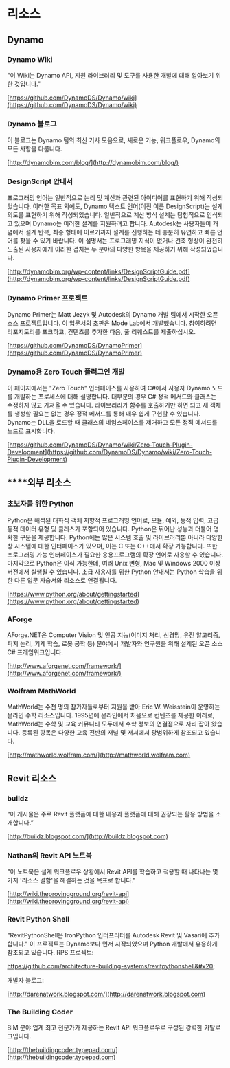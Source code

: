 # 리소스

## **Dynamo**

### **Dynamo Wiki**

"이 Wiki는 Dynamo API, 지원 라이브러리 및 도구를 사용한 개발에 대해 알아보기 위한 것입니다."

[https://github.com/DynamoDS/Dynamo/wiki](https://github.com/DynamoDS/Dynamo/wiki)

### **Dynamo 블로그**

이 블로그는 Dynamo 팀의 최신 기사 모음으로, 새로운 기능, 워크플로우, Dynamo의 모든 사항을 다룹니다.

[http://dynamobim.com/blog/](http://dynamobim.com/blog/)

### **DesignScript 안내서**

프로그래밍 언어는 일반적으로 논리 및 계산과 관련된 아이디어를 표현하기 위해 작성되었습니다. 이러한 목표 외에도, Dynamo 텍스트 언어(이전 이름 DesignScript)는 설계 의도를 표현하기 위해 작성되었습니다. 일반적으로 계산 방식 설계는 탐험적으로 인식되고 있으며 Dynamo는 이러한 설계를 지원하려고 합니다. Autodesk는 사용자들이 개념에서 설계 반복, 최종 형태에 이르기까지 설계를 진행하는 데 충분히 유연하고 빠른 언어를 찾을 수 있기 바랍니다. 이 설명서는 프로그래밍 지식이 없거나 건축 형상이 완전히 노출된 사용자에게 이러한 겹치는 두 분야의 다양한 항목을 제공하기 위해 작성되었습니다.

[http://dynamobim.org/wp-content/links/DesignScriptGuide.pdf](http://dynamobim.org/wp-content/links/DesignScriptGuide.pdf)

### **Dynamo Primer 프로젝트**

Dynamo Primer는 Matt Jezyk 및 Autodesk의 Dynamo 개발 팀에서 시작한 오픈 소스 프로젝트입니다. 이 입문서의 초판은 Mode Lab에서 개발했습니다. 참여하려면 리포지토리를 포크하고, 컨텐츠를 추가한 다음, 풀 리퀘스트를 제출하십시오.

[https://github.com/DynamoDS/DynamoPrimer](https://github.com/DynamoDS/DynamoPrimer)

### **Dynamo용 Zero Touch 플러그인 개발**

이 페이지에서는 "Zero Touch" 인터페이스를 사용하여 C#에서 사용자 Dynamo 노드를 개발하는 프로세스에 대해 설명합니다. 대부분의 경우 C# 정적 메서드와 클래스는 수정하지 않고 가져올 수 있습니다. 라이브러리가 함수를 호출하기만 하면 되고 새 객체를 생성할 필요는 없는 경우 정적 메서드를 통해 매우 쉽게 구현할 수 있습니다. Dynamo는 DLL을 로드할 때 클래스의 네임스페이스를 제거하고 모든 정적 메서드를 노드로 표시합니다.

[https://github.com/DynamoDS/Dynamo/wiki/Zero-Touch-Plugin-Development](https://github.com/DynamoDS/Dynamo/wiki/Zero-Touch-Plugin-Development)

## ****외부 리소스

### **초보자를 위한 Python**

Python은 해석된 대화식 객체 지향적 프로그래밍 언어로, 모듈, 예외, 동적 입력, 고급 동적 데이터 유형 및 클래스가 포함되어 있습니다. Python은 뛰어난 성능과 더불어 명확한 구문을 제공합니다. Python에는 많은 시스템 호출 및 라이브러리뿐 아니라 다양한 창 시스템에 대한 인터페이스가 있으며, 이는 C 또는 C++에서 확장 가능합니다. 또한 프로그래밍 가능 인터페이스가 필요한 응용프로그램의 확장 언어로 사용할 수 있습니다. 마지막으로 Python은 이식 가능한데, 여러 Unix 변형, Mac 및 Windows 2000 이상 버전에서 실행될 수 있습니다. 초급 사용자를 위한 Python 안내서는 Python 학습을 위한 다른 입문 자습서와 리소스로 연결됩니다.

[https://www.python.org/about/gettingstarted](https://www.python.org/about/gettingstarted)

### **AForge**

AForge.NET은 Computer Vision 및 인공 지능(이미지 처리, 신경망, 유전 알고리즘, 퍼지 논리, 기계 학습, 로봇 공학 등) 분야에서 개발자와 연구원을 위해 설계된 오픈 소스 C# 프레임워크입니다.

[http://www.aforgenet.com/framework/](http://www.aforgenet.com/framework/)

### **Wolfram MathWorld**

MathWorld는 수천 명의 참가자들로부터 지원을 받아 Eric W. Weisstein이 운영하는 온라인 수학 리소스입니다. 1995년에 온라인에서 처음으로 컨텐츠를 제공한 이래로, MathWorld는 수학 및 교육 커뮤니티 모두에서 수학 정보의 연결점으로 자리 잡아 왔습니다. 등록된 항목은 다양한 교육 전반의 저널 및 저서에서 광범위하게 참조되고 있습니다.

[http://mathworld.wolfram.com/](http://mathworld.wolfram.com)

## Revit 리소스

### **buildz**

“이 게시물은 주로 Revit 플랫폼에 대한 내용과 플랫폼에 대해 권장되는 활용 방법을 소개합니다.”

[http://buildz.blogspot.com/](http://buildz.blogspot.com)

### **Nathan의 Revit API 노트북**

"이 노트북은 설계 워크플로우 상황에서 Revit API를 학습하고 적용할 때 나타나는 몇 가지 '리소스 결함'을 해결하는 것을 목표로 합니다."

[http://wiki.theprovingground.org/revit-api](http://wiki.theprovingground.org/revit-api)

### **Revit Python Shell**

"RevitPythonShell은 IronPython 인터프리터를 Autodesk Revit 및 Vasari에 추가합니다." 이 프로젝트는 Dynamo보다 먼저 시작되었으며 Python 개발에서 유용하게 참조되고 있습니다. RPS 프로젝트:&#x20;

https://github.com/architecture-building-systems/revitpythonshell&#x20;

개발자 블로그:&#x20;

[http://darenatwork.blogspot.com/](http://darenatwork.blogspot.com)

### **The Building Coder**

BIM 분야 업계 최고 전문가가 제공하는 Revit API 워크플로우로 구성된 강력한 카탈로그입니다.

[http://thebuildingcoder.typepad.com/](http://thebuildingcoder.typepad.com)
